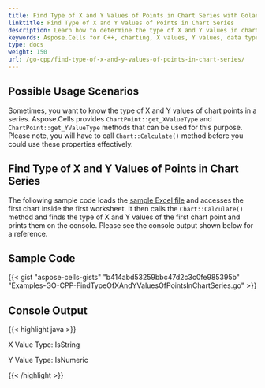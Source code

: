 ```yaml
---
title: Find Type of X and Y Values of Points in Chart Series with Golang via C++
linktitle: Find Type of X and Y Values of Points in Chart Series
description: Learn how to determine the type of X and Y values in chart series points using Aspose.Cells for C++. Our guide will explain the different types of data values and show you how to access and work with them in your charts.
keywords: Aspose.Cells for C++, charting, X values, Y values, data types, access, work with, chart series.
type: docs
weight: 150
url: /go-cpp/find-type-of-x-and-y-values-of-points-in-chart-series/
---
```


## **Possible Usage Scenarios**
Sometimes, you want to know the type of X and Y values of chart points in a series. Aspose.Cells provides `ChartPoint::get_XValueType` and `ChartPoint::get_YValueType` methods that can be used for this purpose. Please note, you will have to call `Chart::Calculate()` method before you could use these properties effectively.

## **Find Type of X and Y Values of Points in Chart Series**
The following sample code loads the [sample Excel file](64716905.xlsx) and accesses the first chart inside the first worksheet. It then calls the `Chart::Calculate()` method and finds the type of X and Y values of the first chart point and prints them on the console. Please see the console output shown below for a reference.

## **Sample Code**
{{< gist "aspose-cells-gists" "b414abd53259bbc47d2c3c0fe985395b" "Examples-GO-CPP-FindTypeOfXAndYValuesOfPointsInChartSeries.go" >}}
## **Console Output**

{{< highlight java >}}

X Value Type: IsString

Y Value Type: IsNumeric

{{< /highlight >}}